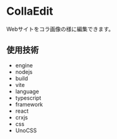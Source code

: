 # CollaEdit

Webサイトをコラ画像の様に編集できます。

## 使用技術

- engine
 - nodejs
- build
 - vite
- language
 - typescript
- framework
 - react
 - crxjs
- css
 - UnoCSS